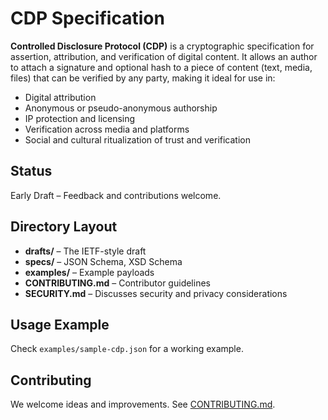 # CDP Specification

**Controlled Disclosure Protocol (CDP)** is a cryptographic specification for assertion, attribution, and verification of digital content. It allows an author to attach a signature and optional hash to a piece of content (text, media, files) that can be verified by any party, making it ideal for use in:

- Digital attribution
- Anonymous or pseudo-anonymous authorship
- IP protection and licensing
- Verification across media and platforms
- Social and cultural ritualization of trust and verification

## Status
Early Draft – Feedback and contributions welcome.

## Directory Layout
- **drafts/** – The IETF-style draft
- **specs/** – JSON Schema, XSD Schema
- **examples/** – Example payloads
- **CONTRIBUTING.md** – Contributor guidelines
- **SECURITY.md** – Discusses security and privacy considerations

## Usage Example
Check `examples/sample-cdp.json` for a working example.

## Contributing
We welcome ideas and improvements. See [CONTRIBUTING.md](CONTRIBUTING.md).
